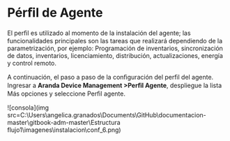 
# Pérﬁl de Agente

El perﬁl es utilizado al momento de la instalación del agente; las funcionalidades principales son las tareas que realizará dependiendo de la parametrización, por ejemplo: Programación de inventarios, sincronización de datos, inventarios, licenciamiento, distribución, actualizaciones, energía y control remoto.

A continuación, el paso a paso de la conﬁguración del perﬁl del agente. Ingresar a **Aranda Device Management >Perﬁl Agente**, despliegue la lista Más opciones y seleccione Perﬁl agente.

![consola](img src=C:\Users\angelica.granados\Documents\GitHub\documentacion-master\gitbook-adm-master\Estructura flujo1\imagenes\instalacion\conf_6.png)


